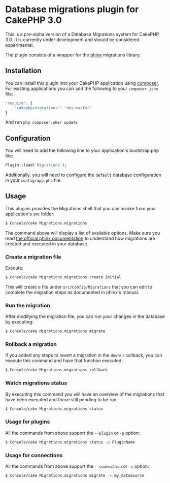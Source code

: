 # Database migrations plugin for CakePHP 3.0

This is a pre-alpha version of a Database Migrations system for CakePHP 3.0. It is currently under development and should be considered experimental.

The plugin consists of a wrapper for the [phinx](http://phinx.org) migrations library.

## Installation

You can install this plugin into your CakePHP application using
[composer](http://getcomposer.org). For existing applications you can add the
following to your `composer.json` file:

```javascript
"require": {
	"cakephp/migrations": "dev-master"
}
```

And run `php composer.phar update`

## Configuration

You will need to add the following line to your application's bootstrap.php file:

```php
Plugin::load('Migrations');
```

Additionally, you will need to configure the `default` database configuration in your `config/app.php` file.

## Usage

This plugins provides the Migrations shell that you can invoke from your application's src folder:

```bash
$ Console/cake Migrations.migrations
```

The command above will display a list of available options. Make sure you read [the official phinx documentation](http://docs.phinx.org/en/latest/migrations.html) to understand how migrations are created and executed in your database.

### Create a migration file

Execute:

```bash
$ Console/cake Migrations.migrations create Initial
```

This will create a file under `src/Config/Migrations` that you can edit to complete the migration steps as documented in phinx's manual.

### Run the migration

After modifying the migration file, you can run your changes in the database by executing:

```bash
$ Console/cake Migrations.migrations migrate
```

### Rollback a migration

If you added any steps to revert a migration in the `down()` callback, you can execute this command and have that function executed:

```bash
$ Console/cake Migrations.migrations rollback
```

### Watch migrations status

By executing this command you will have an overview of the migrations that have been executed and those still pending to be run:

```bash
$ Console/cake Migrations.migrations status
```

### Usage for plugins

All the commands from above support the `--plugin` or `-p` option:

```bash
$ Console/cake Migrations.migrations status -p PluginName
```

### Usage for connections

All the commands from above support the `--connection` or `-c` option:

```bash
$ Console/cake Migrations.migrations migrate -c my_datasource
```
